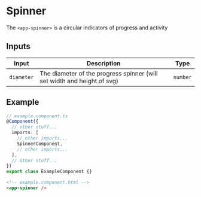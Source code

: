 # Spinner

The `<app-spinner>` is a circular indicators of progress and activity

## Inputs

| Input      | Description                                                             | Type     |
| ---------- | ----------------------------------------------------------------------- | -------- |
| `diameter` | The diameter of the progress spinner (will set width and height of svg) | `number` |

## Example

```typescript
// example.component.ts
@Component({
  // other stuff...
  imports: [
    // other imports...
    SpinnerComponent,
    // other imports...
  ],
  // other stuff...
})
export class ExampleComponent {}
```

```html
<!-- example.component.html -->
<app-spinner />
```

